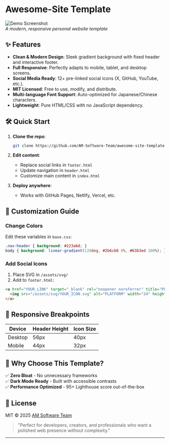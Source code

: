 # Awesome-Site Template

![Demo Screenshot](https://via.placeholder.com/800x600/2b6cb0/ffffff?text=Awesome-Site-Demo)  
*A modern, responsive personal website template*

## ✨ Features

- **Clean & Modern Design**: Sleek gradient background with fixed header and interactive footer.
- **Full Responsive**: Perfectly adapts to mobile, tablet, and desktop screens.
- **Social Media Ready**: 12+ pre-linked social icons (X, GitHub, YouTube, etc.).
- **MIT Licensed**: Free to use, modify, and distribute.
- **Multi-language Font Support**: Auto-optimized for Japanese/Chinese characters.
- **Lightweight**: Pure HTML/CSS with no JavaScript dependency.

## 🛠️ Quick Start

1. **Clone the repo**:
   ```bash
   git clone https://github.com/AM-Software-Team/awesome-site-template.git
   ```

2. **Edit content**:
   - Replace social links in `footer.html`
   - Update navigation in `header.html`
   - Customize main content in `index.html`

3. **Deploy anywhere**:
   - Works with GitHub Pages, Netlify, Vercel, etc.

## 🎨 Customization Guide

### Change Colors
Edit these variables in `base.css`:
```css
.nav-header { background: #223a6d; }
body { background: linear-gradient(120deg, #2b6cb0 0%, #63b3ed 100%); }
```

### Add Social Icons
1. Place SVG in `/assets/svg/`
2. Add to `footer.html`:
```html
<a href="YOUR_LINK" target="_blank" rel="noopener noreferrer" title="PLATFORM">
  <img src="/assets/svg/YOUR_ICON.svg" alt="PLATFORM" width="24" height="24">
</a>
```

## 📱 Responsive Breakpoints
| Device       | Header Height | Icon Size |
|--------------|---------------|-----------|
| Desktop      | 56px          | 40px      |
| Mobile       | 44px          | 32px      |

## 🌟 Why Choose This Template?

✅ **Zero Bloat** - No unnecessary frameworks  
✅ **Dark Mode Ready** - Built with accessible contrasts  
✅ **Performance Optimized** - 95+ Lighthouse score out-of-the-box  

## 📜 License
MIT © 2025 [AM Software Team](https://github.com/AM-Software-Team)

> "Perfect for developers, creators, and professionals who want a polished web presence without complexity."

---

